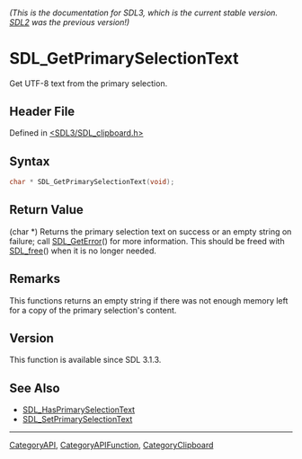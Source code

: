 ###### (This is the documentation for SDL3, which is the current stable version. [SDL2](https://wiki.libsdl.org/SDL2/) was the previous version!)
# SDL_GetPrimarySelectionText

Get UTF-8 text from the primary selection.

## Header File

Defined in [<SDL3/SDL_clipboard.h>](https://github.com/libsdl-org/SDL/blob/main/include/SDL3/SDL_clipboard.h)

## Syntax

```c
char * SDL_GetPrimarySelectionText(void);
```

## Return Value

(char *) Returns the primary selection text on success or an empty string
on failure; call [SDL_GetError](SDL_GetError)() for more information. This
should be freed with [SDL_free](SDL_free)() when it is no longer needed.

## Remarks

This functions returns an empty string if there was not enough memory left
for a copy of the primary selection's content.

## Version

This function is available since SDL 3.1.3.

## See Also

- [SDL_HasPrimarySelectionText](SDL_HasPrimarySelectionText)
- [SDL_SetPrimarySelectionText](SDL_SetPrimarySelectionText)

----
[CategoryAPI](CategoryAPI), [CategoryAPIFunction](CategoryAPIFunction), [CategoryClipboard](CategoryClipboard)

